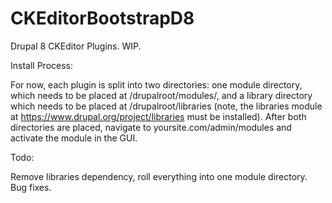 # CKEditorBootstrapD8
Drupal 8 CKEditor Plugins. WIP.

Install Process:

For now, each plugin is split into two directories: one module directory, which needs to be placed at /drupalroot/modules/, and a library directory which needs to be placed at /drupalroot/libraries (note, the libraries module at https://www.drupal.org/project/libraries must be installed). After both directories are placed, navigate to yoursite.com/admin/modules and activate the module in the GUI.

Todo:

Remove libraries dependency, roll everything into one module directory.
Bug fixes.
